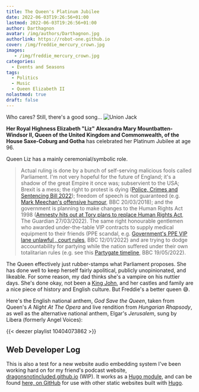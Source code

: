 ```yaml
---
title: The Queen's Platinum Jubilee
date: 2022-06-03T19:26:56+01:00
lastmod: 2022-06-03T19:26:56+01:00
author: Darthagnon
avatar: /img/authors/Darthagnon.jpg
authorlink: https://robot-one.github.io
cover: /img/freddie_mercury_crown.jpg
images:
   - /img/freddie_mercury_crown.jpg
categories:
  - Events and Seasons
tags:
  - Politics
  - Music
  - Queen Elizabeth II
nolastmod: true
draft: false
---
```


Who cares? Still, there's a good song... ![Union Jack](/img/logos/United-Kingdom.gif)

<!--more-->

**Her Royal Highness Elizabeth "Liz" Alexandra Mary Mountbatten-Windsor II, Queen of the United Kingdom and Commonwealth, of the House Saxe-Coburg and Gotha** has celebrated her Platinum Jubilee at age 96. 

Queen Liz has a mainly ceremonial/symbolic role.

> Actual ruling is done by a bunch of self-serving malicious fools called Parliament. I'm not very hopeful for the future of England; it's a shadow of the great Empire it once was; subservient to the USA; Brexit is a mess; the right to protest is dying ([Police, Crimes and Sentencing Bill 2022]); freedom of speech is not guaranteed (e.g. [Mark Meechan's offensive humour], BBC 20/03/2018); and the government is planning to make changes to the Human Rights Act 1998 ([Amnesty hits out at Tory plans to replace Human Rights Act], The Guardian 27/03/2022). The same right honourable gentlemen who awarded under-the-table VIP contracts to supply medical equipment to their friends (PPE scandal, e.g. [Government's PPE VIP lane unlawful , court rules], BBC 12/01/2022) and are trying to dodge accountability for partying while the nation suffered under their own totalitarian rules (e.g. see this [Partygate timeline], BBC 19/05/2022). 

The Queen effectively just rubber-stamps what Parliament proposes. She has done well to keep herself fairly apolitical, publicly unopinionated, and likeable. For some reason, my dad thinks she's a vampire on his nuttier days. She's done okay, not been a [King John], and her castles and family are a nice piece of history and English culture. But Freddie's a better queen 😅. 

Here's the English national anthem, *God Save the Queen*, taken from Queen's *A Night At The Opera* and live rendition from *Hungarian Rhapsody*, as well as the alternative national anthem, Elgar's *Jerusalem*, sung by Libera (formerly Angel Voices):

{{< deezer playlist 10404073862 >}}

## Web Developer Log 

This is also a test for a new website audio embedding system I've been working hard on for my friend's podcast website, [dragonsnotincluded.github.io](https://dragonsnotincluded.github.io/) (WIP). It works as a [Hugo module], and can be found [here, on GitHub](https://github.com/Darthagnon/darths-hugo-shortcodes) for use with other static websites built with [Hugo].

[Police, Crimes and Sentencing Bill 2022]: https://bills.parliament.uk/bills/2839
[Mark Meechan's offensive humour]: https://www.bbc.co.uk/news/uk-scotland-glasgow-west-43478925
[Amnesty hits out at Tory plans to replace Human Rights Act]: https://www.theguardian.com/law/2022/mar/27/amnesty-hits-out-at-tory-plans-to-replace-human-rights-act-with-bill-of-rights
[Government's PPE VIP lane unlawful , court rules]: https://www.bbc.co.uk/news/uk-59968037
[Partygate timeline]: https://www.bbc.co.uk/news/uk-politics-59952395
[King John]: https://en.wikipedia.org/wiki/John,_King_of_England
[Hugo module]: https://gohugo.io/hugo-modules/
[Hugo]: https://gohugo.io/
